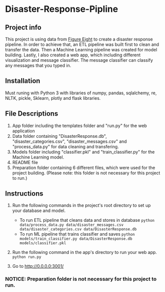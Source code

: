 # Disaster-Response-Pipline

## Project info
This project is using data from [Figure Eight](https://www.figure-eight.com/) to create a disaster response pipeline. In order to achieve that, an ETL pipeline was built first to clean and transfer the data. Then a Machine Learning pipeline was created for model building. Lastly, I also created a web app, which including different visualization and message classifier. The message classifier can classify any messages that you typed in. 

## Installation
Must runing with Python 3 with libraries of numpy, pandas, sqlalchemy, re, NLTK, pickle, Sklearn, plotly and flask libraries.

## File Descriptions
1. App folder including the templates folder and "run.py" for the web application
2. Data folder containing "DisasterResponse.db", "disaster_categories.csv", "disaster_messages.csv" and "process_data.py" for data cleaning and transfering.
3. Models folder including "classifier.pkl" and "train_classifier.py" for the Machine Learning model.
4. README file
5. Preparation folder containing 6 different files, which were used for the project building. (Please note: this folder is not necessary for this project to run.)

## Instructions
1. Run the following commands in the project's root directory to set up your database and model.

    - To run ETL pipeline that cleans data and stores in database
        `python data/process_data.py data/disaster_messages.csv data/disaster_categories.csv data/DisasterResponse.db`
    - To run ML pipeline that trains classifier and saves
        `python models/train_classifier.py data/DisasterResponse.db models/classifier.pkl`

2. Run the following command in the app's directory to run your web app.
    `python run.py`

3. Go to http://0.0.0.0:3001/

### NOTICE: Preparation folder is not necessary for this project to run.
